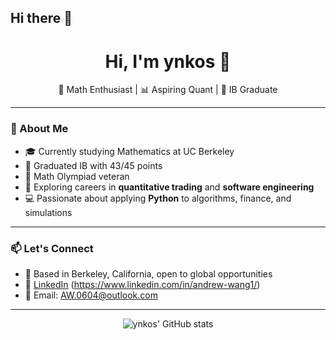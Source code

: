 ## Hi there 👋
<h1 align="center">Hi, I'm ynkos 👋</h1>

<p align="center">
  🧠 Math Enthusiast | 📊 Aspiring Quant | 🧪 IB Graduate 
</p>

---

### 🚀 About Me

- 🎓 Currently studying Mathematics at UC Berkeley
- 🧪 Graduated IB with 43/45 points
- 🧠 Math Olympiad veteran
- 💼 Exploring careers in **quantitative trading** and **software engineering**
- 💻 Passionate about applying **Python** to algorithms, finance, and simulations


---


### 📫 Let's Connect

- 📍 Based in Berkeley, California, open to global opportunities
- 💼 [LinkedIn](https://linkedin.com) (https://www.linkedin.com/in/andrew-wang1/)
- 📧 Email: AW.0604@outlook.com

---

<p align="center">
  <img src="https://github-readme-stats.vercel.app/api?username=ynkos&show_icons=true&theme=radical" alt="ynkos' GitHub stats" />
</p>

